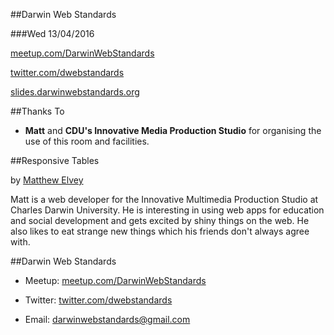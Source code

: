 ##Darwin Web Standards

###Wed 13/04/2016

[meetup.com/DarwinWebStandards](http://www.meetup.com/DarwinWebStandards/)

[twitter.com/dwebstandards](https://twitter.com/dwebstandards)

[slides.darwinwebstandards.org](http://slides.darwinwebstandards.org/)



##Thanks To

* **Matt** and **CDU's Innovative Media Production Studio** for organising the use of this room and facilities.



##Responsive Tables

by [Matthew Elvey](mailto:matthew.elvey@cdu.edu.au)

Matt is a web developer for the Innovative Multimedia Production Studio at Charles Darwin University. He is interesting in using web apps for education and social development and gets excited by shiny things on the web. He also likes to eat strange new things which his friends don't always agree with. 



##Darwin Web Standards

* Meetup: [meetup.com/DarwinWebStandards](http://www.meetup.com/DarwinWebStandards/)

* Twitter: [twitter.com/dwebstandards](https://twitter.com/dwebstandards)

* Email: [darwinwebstandards@gmail.com](mailto:darwinwebstandards@gmail.com)